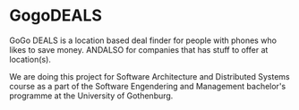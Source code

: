 # GogoDEALS

GoGo DEALS is a location based deal finder for people with phones who likes to save money. ANDALSO for companies that has stuff to offer at location(s).

We are doing this project for Software Architecture and Distributed Systems course as a part of the Software Engendering and Management bachelor's programme at the University of Gothenburg.
